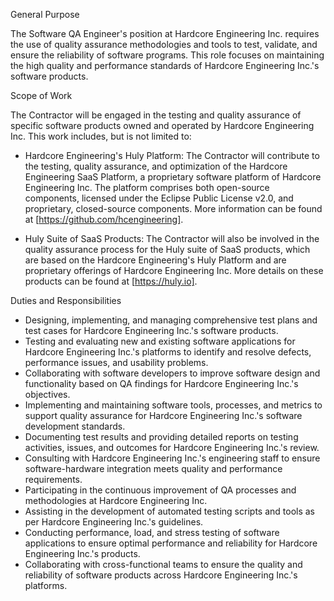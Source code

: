 General Purpose

The Software QA Engineer's position at Hardcore Engineering Inc. requires the use of quality assurance methodologies and tools to test, validate, and ensure the reliability of software programs. This role focuses on maintaining the high quality and performance standards of Hardcore Engineering Inc.'s software products.

Scope of Work

The Contractor will be engaged in the testing and quality assurance of specific software products owned and operated by Hardcore Engineering Inc. This work includes, but is not limited to:

- Hardcore Engineering's Huly Platform: The Contractor will contribute to the testing, quality assurance, and optimization of the Hardcore Engineering SaaS Platform, a proprietary software platform of Hardcore Engineering Inc. The platform comprises both open-source components, licensed under the Eclipse Public License v2.0, and proprietary, closed-source components. More information can be found at [https://github.com/hcengineering].

- Huly Suite of SaaS Products: The Contractor will also be involved in the quality assurance process for the Huly suite of SaaS products, which are based on the Hardcore Engineering's Huly Platform and are proprietary offerings of Hardcore Engineering Inc. More details on these products can be found at [https://huly.io].

Duties and Responsibilities

- Designing, implementing, and managing comprehensive test plans and test cases for Hardcore Engineering Inc.'s software products.
- Testing and evaluating new and existing software applications for Hardcore Engineering Inc.'s platforms to identify and resolve defects, performance issues, and usability problems.
- Collaborating with software developers to improve software design and functionality based on QA findings for Hardcore Engineering Inc.'s objectives.
- Implementing and maintaining software tools, processes, and metrics to support quality assurance for Hardcore Engineering Inc.'s software development standards.
- Documenting test results and providing detailed reports on testing activities, issues, and outcomes for Hardcore Engineering Inc.'s review.
- Consulting with Hardcore Engineering Inc.'s engineering staff to ensure software-hardware integration meets quality and performance requirements.
- Participating in the continuous improvement of QA processes and methodologies at Hardcore Engineering Inc.
- Assisting in the development of automated testing scripts and tools as per Hardcore Engineering Inc.'s guidelines.
- Conducting performance, load, and stress testing of software applications to ensure optimal performance and reliability for Hardcore Engineering Inc.'s products.
- Collaborating with cross-functional teams to ensure the quality and reliability of software products across Hardcore Engineering Inc.'s platforms.
